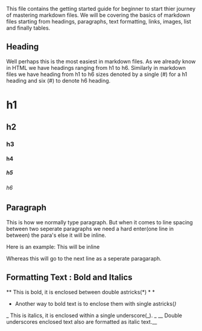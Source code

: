 This file contains the getting started guide for beginner to start thier journey of mastering markdown files. We will be covering the basics of markdown files starting from headings, paragraphs, text formatting, links, images, list and finally tables.

## Heading

Well perhaps this is the most easiest in markdown files. As we already know in HTML we have headings ranging from h1 to h6. Similarly in markdown files we have heading from h1 to h6 sizes denoted by a single (#) for a h1 heading and six (#) to denote h6 heading.

# h1
## h2
### h3
#### h4
##### h5
###### h6

## Paragraph

This is how we normally type paragraph. But when it comes to line spacing between two seperate paragraphs we need a hard enter(one line in between) the para's else it will be inline.

Here is an example:
This will be inline

Whereas this will go to the next line as a seperate paragaraph.

## Formatting Text : Bold and Italics

** This is bold, it is enclosed between double astricks(*) * *
* Another way to bold text is to enclose them with single astricks(*)*


_ This is italics, it is enclosed within a single underscore(_). _
__ Double underscores enclosed text also are formatted as italic text.__

